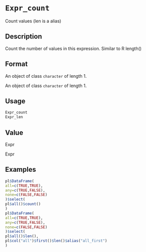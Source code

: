 # `Expr_count`

Count values (len is a alias)


## Description

Count the number of values in this expression.
 Similar to R length()


## Format

An object of class `character` of length 1.
 
 An object of class `character` of length 1.


## Usage

```r
Expr_count
Expr_len
```


## Value

Expr
 
 Expr


## Examples

```r
pl$DataFrame(
all=c(TRUE,TRUE),
any=c(TRUE,FALSE),
none=c(FALSE,FALSE)
)$select(
pl$all()$count()
)
pl$DataFrame(
all=c(TRUE,TRUE),
any=c(TRUE,FALSE),
none=c(FALSE,FALSE)
)$select(
pl$all()$len(),
pl$col("all")$first()$len()$alias("all_first")
)
```



